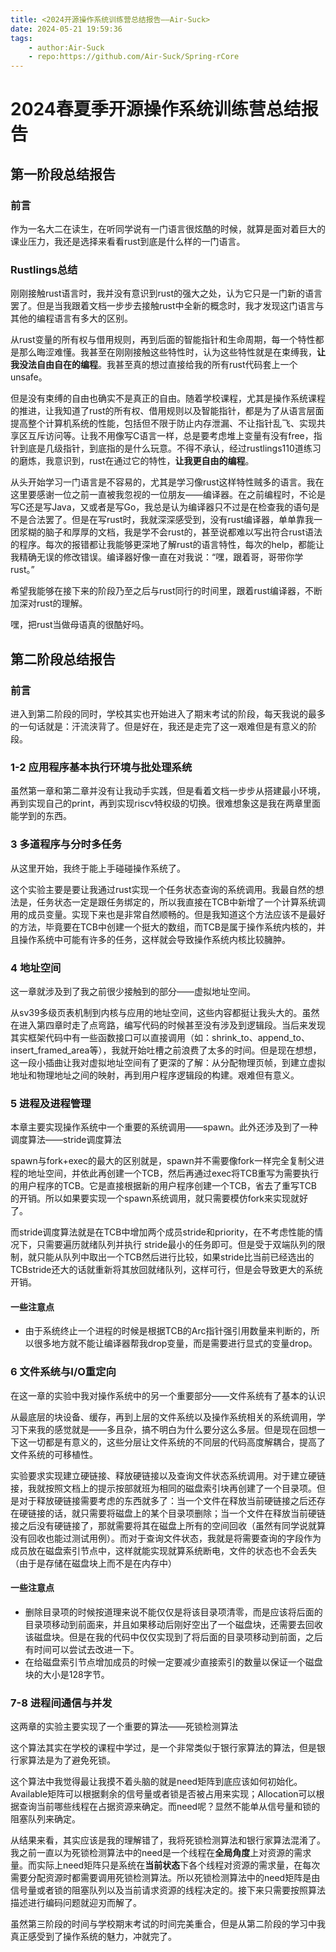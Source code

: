 ```yaml
---
title: <2024开源操作系统训练营总结报告——Air-Suck>
date: 2024-05-21 19:59:36
tags:
	- author:Air-Suck
    - repo:https://github.com/Air-Suck/Spring-rCore
---
```


# 2024春夏季开源操作系统训练营总结报告

## 第一阶段总结报告

### 前言

作为一名大二在读生，在听同学说有一门语言很炫酷的时候，就算是面对着巨大的课业压力，我还是选择来看看rust到底是什么样的一门语言。

### Rustlings总结

刚刚接触rust语言时，我并没有意识到rust的强大之处，认为它只是一门新的语言罢了。但是当我跟着文档一步步去接触rust中全新的概念时，我才发现这门语言与其他的编程语言有多大的区别。

从rust变量的所有权与借用规则，再到后面的智能指针和生命周期，每一个特性都是那么晦涩难懂。我甚至在刚刚接触这些特性时，认为这些特性就是在束缚我，**让我没法自由自在的编程**。我甚至真的想过直接给我的所有rust代码套上一个unsafe。

但是没有束缚的自由也确实不是真正的自由。随着学校课程，尤其是操作系统课程的推进，让我知道了rust的所有权、借用规则以及智能指针，都是为了从语言层面提高整个计算机系统的性能，包括但不限于防止内存泄漏、不让指针乱飞、实现共享区互斥访问等。让我不用像写C语言一样，总是要考虑堆上变量有没有free，指针到底是几级指针，到底指的是什么玩意。不得不承认，经过rustlings110道练习的磨炼，我意识到，rust在通过它的特性，**让我更自由的编程**。

从头开始学习一门语言是不容易的，尤其是学习像rust这样特性贼多的语言。我在这里要感谢一位之前一直被我忽视的一位朋友——编译器。在之前编程时，不论是写C还是写Java，又或者是写Go，我总是认为编译器只不过是在检查我的语句是不是合法罢了。但是在写rust时，我就深深感受到，没有rust编译器，单单靠我一团浆糊的脑子和厚厚的文档，我是学不会rust的，甚至说都难以写出符合rust语法的程序。每次的报错都让我能够更深地了解rust的语言特性，每次的help，都能让我精确无误的修改错误。编译器好像一直在对我说：“嘿，跟着哥，哥带你学rust。”

希望我能够在接下来的阶段乃至之后与rust同行的时间里，跟着rust编译器，不断加深对rust的理解。

嘿，把rust当做母语真的很酷好吗。

## 第二阶段总结报告

### 前言

进入到第二阶段的同时，学校其实也开始进入了期末考试的阶段，每天我说的最多的一句话就是：汗流浃背了。但是好在，我还是走完了这一艰难但是有意义的阶段。

### 1-2 应用程序基本执行环境与批处理系统

虽然第一章和第二章并没有让我动手实践，但是看着文档一步步从搭建最小环境，再到实现自己的print，再到实现riscv特权级的切换。很难想象这是我在两章里面能学到的东西。

### 3 多道程序与分时多任务

从这里开始，我终于能上手碰碰操作系统了。

这个实验主要是要让我通过rust实现一个任务状态查询的系统调用。我最自然的想法是，任务状态一定是跟任务绑定的，所以我直接在TCB中新增了一个计算系统调用的成员变量。实现下来也是非常自然顺畅的。但是我知道这个方法应该不是最好的方法，毕竟要在TCB中创建一个挺大的数组，而TCB是属于操作系统内核的，并且操作系统中可能有许多的任务，这样就会导致操作系统内核比较臃肿。

### 4 地址空间

这一章就涉及到了我之前很少接触到的部分——虚拟地址空间。

从sv39多级页表机制到内核与应用的地址空间，这些内容都挺让我头大的。虽然在进入第四章时走了点弯路，编写代码的时候甚至没有涉及到逻辑段。当后来发现其实框架代码中有一些函数接口可以直接调用（如：shrink_to、append_to、insert_framed_area等），我就开始吐槽之前浪费了太多的时间。但是现在想想，这一段小插曲让我对虚拟地址空间有了更深的了解：从分配物理页帧，到建立虚拟地址和物理地址之间的映射，再到用户程序逻辑段的构建。艰难但有意义。

### 5 进程及进程管理

本章主要实现操作系统中一个重要的系统调用——spawn。此外还涉及到了一种调度算法——stride调度算法

spawn与fork+exec的最大的区别就是，spawn并不需要像fork一样完全复制父进程的地址空间，并依此再创建一个TCB，然后再通过exec将TCB重写为需要执行的用户程序的TCB。它是直接根据新的用户程序创建一个TCB，省去了重写TCB的开销。所以如果要实现一个spawn系统调用，就只需要模仿fork来实现就好了。

而stride调度算法就是在TCB中增加两个成员stride和priority，在不考虑性能的情况下，只需要遍历就绪队列并执行 stride最小的任务即可。但是受于双端队列的限制，就只能从队列中取出一个TCB然后进行比较，如果stride比当前已经选出的TCBstride还大的话就重新将其放回就绪队列，这样可行，但是会导致更大的系统开销。

#### 一些注意点

- 由于系统终止一个进程的时候是根据TCB的Arc指针强引用数量来判断的，所以很多地方就不能让编译器帮我drop变量，而是需要进行显式的变量drop。

### 6 文件系统与I/O重定向

在这一章的实验中我对操作系统中的另一个重要部分——文件系统有了基本的认识

从最底层的块设备、缓存，再到上层的文件系统以及操作系统相关的系统调用，学习下来我的感觉就是——多且杂，搞不明白为什么要分这么多层。但是现在回想一下这一切都是有意义的，这些分层让文件系统的不同层的代码高度解耦合，提高了文件系统的可移植性。

实验要求实现建立硬链接、释放硬链接以及查询文件状态系统调用。对于建立硬链接，我就按照文档上的提示按部就班为相同的磁盘索引块再创建了一个目录项。但是对于释放硬链接需要考虑的东西就多了：当一个文件在释放当前硬链接之后还存在硬链接的话，就只需要将磁盘上的某个目录项删除；当一个文件在释放当前硬链接之后没有硬链接了，那就需要将其在磁盘上所有的空间回收（虽然有同学说就算没有回收也能过测试用例）。而对于查询文件状态，我就是将需要查询的字段作为成员放在磁盘索引节点中，这样就能实现就算系统断电，文件的状态也不会丢失（由于是存储在磁盘块上而不是在内存中）

#### 一些注意点

- 删除目录项的时候按道理来说不能仅仅是将该目录项清零，而是应该将后面的目录项移动到前面来，并且如果移动后刚好空出了一个磁盘块，还需要去回收该磁盘块。但是在我的代码中仅仅实现到了将后面的目录项移动到前面，之后有时间可以尝试去改进一下。
- 在给磁盘索引节点增加成员的时候一定要减少直接索引的数量以保证一个磁盘块的大小是128字节。

### 7-8 进程间通信与并发

这两章的实验主要实现了一个重要的算法——死锁检测算法

这个算法其实在学校的课程中学过，是一个非常类似于银行家算法的算法，但是银行家算法是为了避免死锁。

这个算法中我觉得最让我摸不着头脑的就是need矩阵到底应该如何初始化。Available矩阵可以根据剩余的信号量或者锁是否被占用来实现；Allocation可以根据查询当前哪些线程在占据资源来确定。而need呢？显然不能单从信号量和锁的阻塞队列来确定。

从结果来看，其实应该是我的理解错了，我将死锁检测算法和银行家算法混淆了。我之前一直以为死锁检测算法中的need是一个线程在**全局角度**上对资源的需求量。而实际上need矩阵只是系统在**当前状态**下各个线程对资源的需求量，在每次需要分配资源时都需要调用死锁检测算法。所以死锁检测算法中的need矩阵是由信号量或者锁的阻塞队列以及当前请求资源的线程决定的。接下来只需要按照算法描述进行编码问题就迎刃而解了。

虽然第三阶段的时间与学校期末考试的时间完美重合，但是从第二阶段的学习中我真正感受到了操作系统的魅力，冲就完了。

